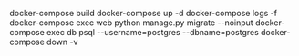 docker-compose build
docker-compose up -d
docker-compose logs -f
docker-compose exec web python manage.py migrate --noinput
docker-compose exec db psql --username=postgres --dbname=postgres
docker-compose down -v
